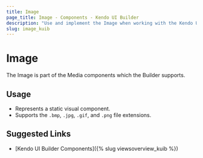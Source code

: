 ```yaml
---
title: Image
page_title: Image - Components - Kendo UI Builder
description: "Use and implement the Image when working with the Kendo UI Builder tool for creating and managing Angular and AngularJS-based web applications."
slug: image_kuib
---
```


# Image

The Image is part of the Media components which the Builder supports.

## Usage

* Represents a static visual component.
* Supports the `.bmp`, `.jpg`, `.gif`, and `.png` file extensions.

## Suggested Links

* [Kendo UI Builder Components]({% slug viewsoverview_kuib %})
